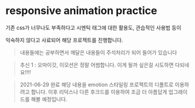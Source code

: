 # responsive animation practice

기존 css가 너무나도 부족하다고 시멘틱 태그에 대한 활용도, 관습적인 사용법 등이

익숙하지 않다고 사료되어 해당 프로젝트를 진행합니다.

> 내용들에는 공부하면서 깨달은 내용들이 주석처리가 되어 들어가 있습니다

> 추신 1 : 오마이갓, 이모션은 정말 어썸합니다. 이게 될까 싶은걸 시도하면 다되네요!!!!



> 2021-06-29 완료
> 해당 내용을 emotion 스타일링 프로젝트의 디폴트로 이용하려고 합니다.
> 이후 리덕스나 다른 후크드를 이용하여 조금 더 아름답게 업그레이드를 해볼 예정입니다.
